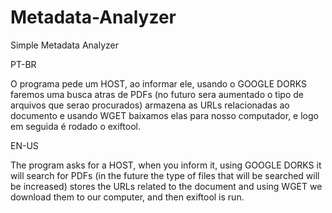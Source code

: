 # Metadata-Analyzer
Simple Metadata Analyzer 


PT-BR


O programa pede um HOST, ao informar ele, usando o GOOGLE DORKS faremos uma busca atras de PDFs (no futuro sera aumentado o tipo de arquivos que serao procurados)
armazena as URLs relacionadas ao documento e usando WGET baixamos elas para nosso computador, e logo em seguida é rodado o exiftool.




EN-US

The program asks for a HOST, when you inform it, using GOOGLE DORKS it will search for PDFs (in the future the type of files that will be searched will be increased)
stores the URLs related to the document and using WGET we download them to our computer, and then exiftool is run.
